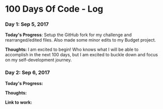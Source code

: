 # 100 Days Of Code - Log

### Day 1: Sep 5, 2017

**Today's Progress**: Setup the GitHub fork for my challenge and rearranged/edited files. Also made some minor edits to my Budget project.

**Thoughts:** I am excited to begin! Who knows what I will be able to accomplish in the next 100 days, but I am excited to buckle down and focus on my self-development journey.

### Day 2: Sep 6, 2017

**Today's Progress:**

**Thoughts:**

**Link to work:**
